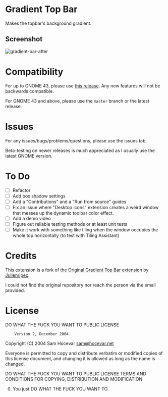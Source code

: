 # Gradient Top Bar

Makes the topbar's background gradient.


## Screenshot
![gradient-bar-after](https://user-images.githubusercontent.com/3801306/236593253-bce6342f-67d4-4e68-9c1e-85db33074dfe.png)


# Compatibility

For up to GNOME 43, please use [this release](https://github.com/petar-v/gradienttopbar/releases/tag/44-0). Any new features will not be backwards compatible.

For GNOME 43 and above, please use the `master` branch or the latest release.

# Issues

For any issues/bugs/problems/questions, please use the issues tab.

Beta-testing on newer releases is much appreciated as I usually use the latest GNOME version.

# To Do

- [ ] Refactor
- [ ] Add box shadow settings
- [ ] Add a "Contributions" and a "Run from source" guides
- [ ] Fix an issue where "Desktop icons" extension creates a weird window that messes up the dynamic toolbar color effect.
- [ ] Add a demo video
- [ ] Figure out reliable testing methods or at least unit tests
- [ ] Make it work with something like tiling when the window occupies the whole top horizontally (to test with Tiling Assistant)

# Credits
This extension is a fork of [the Original Gradient Top Bar extension](https://extensions.gnome.org/extension/1264/gradient-top-bar/) by [Julien/jpec](https://peclu.net/).

I could not find the original repository nor reach the person via the email provided.

# License

DO WHAT THE FUCK YOU WANT TO PUBLIC LICENSE

        Version 2, December 2004

Copyright (C) 2004 Sam Hocevar <sam@hocevar.net>

Everyone is permitted to copy and distribute verbatim or modified
copies of this license document, and changing it is allowed as long
as the name is changed.

DO WHAT THE FUCK YOU WANT TO PUBLIC LICENSE
TERMS AND CONDITIONS FOR COPYING, DISTRIBUTION AND MODIFICATION

0. You just DO WHAT THE FUCK YOU WANT TO.
